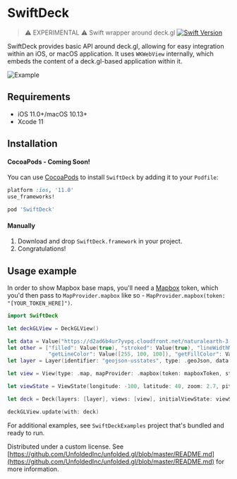 # SwiftDeck
> ⚠️ EXPERIMENTAL ⚠️ Swift wrapper around deck.gl
[![Swift Version](https://img.shields.io/badge/Swift-5.0-F16D39.svg?style=flat)](https://swift.org/)

SwiftDeck provides basic API around deck.gl, allowing for easy integration within an iOS, or macOS application. It uses `WKWebView` internally, which embeds the content of a deck.gl-based application within it.

![Example](https://i.imgur.com/OjM7y4H.png)

## Requirements

- iOS 11.0+/macOS 10.13+
- Xcode 11

## Installation

#### CocoaPods - Coming Soon!
You can use [CocoaPods](http://cocoapods.org/) to install `SwiftDeck` by adding it to your `Podfile`:

```ruby
platform :ios, '11.0'
use_frameworks!

pod 'SwiftDeck'
```

#### Manually
1. Download and drop ```SwiftDeck.framework``` in your project.
2. Congratulations!

## Usage example

In order to show Mapbox base maps, you'll need a [Mapbox]([https://www.mapbox.com/](https://www.mapbox.com/)) token, which you'd then pass to `MapProvider.mapbox` like so - `MapProvider.mapbox(token: "[YOUR_TOKEN_HERE]")`.

```swift
import SwiftDeck

let deckGLView = DeckGLView()

let data = Value("https://d2ad6b4ur7yvpq.cloudfront.net/naturalearth-3.3.0/ne_110m_admin_1_states_provinces_shp.geojson")
let other = ["filled": Value(true), "stroked": Value(true), "lineWidthMinPixels": Value("2"),
             "getLineColor": Value([255, 100, 100]), "getFillColor": Value([200, 160, 0, 180])]
let layer = Layer(identifier: "geojson-usstates", type: .geoJson, data: data, opacity: 0.4, otherProperties: other)

let view = View(type: .map, mapProvider: .mapbox(token: mapboxToken, style: .light))

let viewState = ViewState(longitude: -100, latitude: 40, zoom: 2.7, pitch: 30, bearing: 30)

let deck = Deck(layers: [layer], views: [view], initialViewState: viewState)

deckGLView.update(with: deck)
```

For additional examples, see `SwiftDeckExamples` project that's bundled and ready to run.

Distributed under a custom license. See [https://github.com/UnfoldedInc/unfolded.gl/blob/master/README.md](https://github.com/UnfoldedInc/unfolded.gl/blob/master/README.md) for more information.